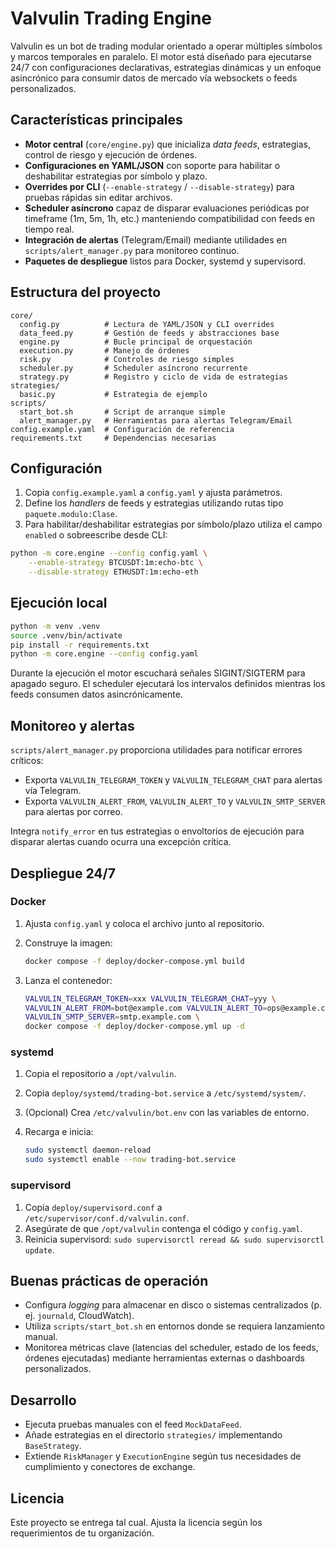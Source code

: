 # Valvulin Trading Engine

Valvulin es un bot de trading modular orientado a operar múltiples símbolos y marcos temporales en paralelo. El motor está diseñado para ejecutarse 24/7 con configuraciones declarativas, estrategias dinámicas y un enfoque asincrónico para consumir datos de mercado vía websockets o feeds personalizados.

## Características principales

- **Motor central** (`core/engine.py`) que inicializa _data feeds_, estrategias, control de riesgo y ejecución de órdenes.
- **Configuraciones en YAML/JSON** con soporte para habilitar o deshabilitar estrategias por símbolo y plazo.
- **Overrides por CLI** (`--enable-strategy` / `--disable-strategy`) para pruebas rápidas sin editar archivos.
- **Scheduler asíncrono** capaz de disparar evaluaciones periódicas por timeframe (1m, 5m, 1h, etc.) manteniendo compatibilidad con feeds en tiempo real.
- **Integración de alertas** (Telegram/Email) mediante utilidades en `scripts/alert_manager.py` para monitoreo continuo.
- **Paquetes de despliegue** listos para Docker, systemd y supervisord.

## Estructura del proyecto

```
core/
  config.py          # Lectura de YAML/JSON y CLI overrides
  data_feed.py       # Gestión de feeds y abstracciones base
  engine.py          # Bucle principal de orquestación
  execution.py       # Manejo de órdenes
  risk.py            # Controles de riesgo simples
  scheduler.py       # Scheduler asíncrono recurrente
  strategy.py        # Registro y ciclo de vida de estrategias
strategies/
  basic.py           # Estrategia de ejemplo
scripts/
  start_bot.sh       # Script de arranque simple
  alert_manager.py   # Herramientas para alertas Telegram/Email
config.example.yaml  # Configuración de referencia
requirements.txt     # Dependencias necesarias
```

## Configuración

1. Copia `config.example.yaml` a `config.yaml` y ajusta parámetros.
2. Define los _handlers_ de feeds y estrategias utilizando rutas tipo `paquete.modulo:Clase`.
3. Para habilitar/deshabilitar estrategias por símbolo/plazo utiliza el campo `enabled` o sobreescribe desde CLI:

```bash
python -m core.engine --config config.yaml \
    --enable-strategy BTCUSDT:1m:echo-btc \
    --disable-strategy ETHUSDT:1m:echo-eth
```

## Ejecución local

```bash
python -m venv .venv
source .venv/bin/activate
pip install -r requirements.txt
python -m core.engine --config config.yaml
```

Durante la ejecución el motor escuchará señales SIGINT/SIGTERM para apagado seguro. El scheduler ejecutará los intervalos definidos mientras los feeds consumen datos asincrónicamente.

## Monitoreo y alertas

`scripts/alert_manager.py` proporciona utilidades para notificar errores críticos:

- Exporta `VALVULIN_TELEGRAM_TOKEN` y `VALVULIN_TELEGRAM_CHAT` para alertas vía Telegram.
- Exporta `VALVULIN_ALERT_FROM`, `VALVULIN_ALERT_TO` y `VALVULIN_SMTP_SERVER` para alertas por correo.

Integra `notify_error` en tus estrategias o envoltorios de ejecución para disparar alertas cuando ocurra una excepción crítica.

## Despliegue 24/7

### Docker

1. Ajusta `config.yaml` y coloca el archivo junto al repositorio.
2. Construye la imagen:

   ```bash
   docker compose -f deploy/docker-compose.yml build
   ```

3. Lanza el contenedor:

   ```bash
   VALVULIN_TELEGRAM_TOKEN=xxx VALVULIN_TELEGRAM_CHAT=yyy \
   VALVULIN_ALERT_FROM=bot@example.com VALVULIN_ALERT_TO=ops@example.com \
   VALVULIN_SMTP_SERVER=smtp.example.com \
   docker compose -f deploy/docker-compose.yml up -d
   ```

### systemd

1. Copia el repositorio a `/opt/valvulin`.
2. Copia `deploy/systemd/trading-bot.service` a `/etc/systemd/system/`.
3. (Opcional) Crea `/etc/valvulin/bot.env` con las variables de entorno.
4. Recarga e inicia:

   ```bash
   sudo systemctl daemon-reload
   sudo systemctl enable --now trading-bot.service
   ```

### supervisord

1. Copia `deploy/supervisord.conf` a `/etc/supervisor/conf.d/valvulin.conf`.
2. Asegúrate de que `/opt/valvulin` contenga el código y `config.yaml`.
3. Reinicia supervisord: `sudo supervisorctl reread && sudo supervisorctl update`.

## Buenas prácticas de operación

- Configura _logging_ para almacenar en disco o sistemas centralizados (p. ej. `journald`, CloudWatch).
- Utiliza `scripts/start_bot.sh` en entornos donde se requiera lanzamiento manual.
- Monitorea métricas clave (latencias del scheduler, estado de los feeds, órdenes ejecutadas) mediante herramientas externas o dashboards personalizados.

## Desarrollo

- Ejecuta pruebas manuales con el feed `MockDataFeed`.
- Añade estrategias en el directorio `strategies/` implementando `BaseStrategy`.
- Extiende `RiskManager` y `ExecutionEngine` según tus necesidades de cumplimiento y conectores de exchange.

## Licencia

Este proyecto se entrega tal cual. Ajusta la licencia según los requerimientos de tu organización.
